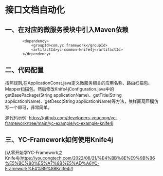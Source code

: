 # 接口文档自动化

## 一、在对应的微服务模块中引入Maven依赖
```
        <dependency>
            <groupId>com.yc.framework</groupId>
            <artifactId>yc-common-knife4j</artifactId>
        </dependency>

```

## 二、代码配置
按照规则,在ApplicationConst.java定义微服务相关的应用名称、路由扫描包、Mapper扫描包。然后修改Knife4jConfiguration.java中的getBasePackage(String applicationName)、getTitle(String applicationName)、getDesc(String applicationName)等方法，依样画葫芦模仿写一个即可，非常简单。

源代码示例:
https://github.com/developers-youcong/yc-framework/tree/main/yc-example/yc-example-knife4j


## 三、YC-Framework如何使用Knife4j
[从零开始学YC-Framework之Knife4j(https://youcongtech.com/2022/08/21/%E4%BB%8E%E9%9B%B6%E5%BC%80%E5%A7%8B%E5%AD%A6YC-Framework%E4%B9%8BKnife4j/)
